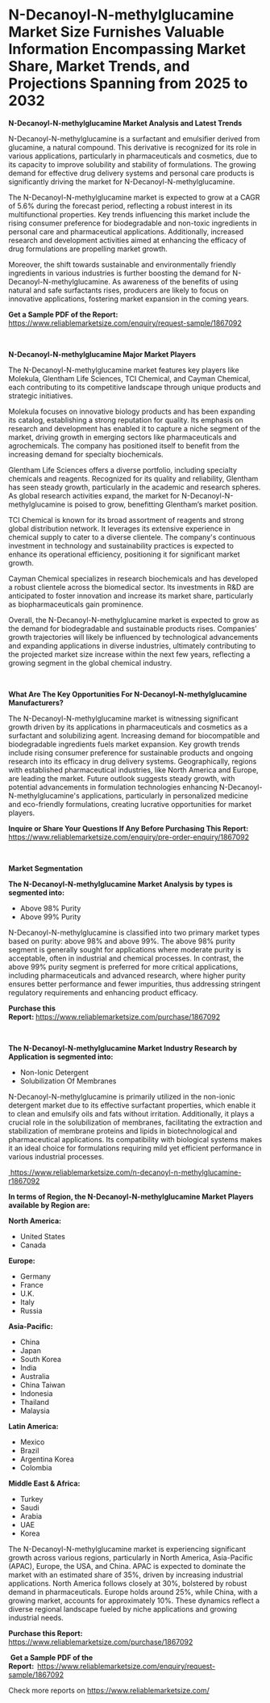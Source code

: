 <p><h1>N-Decanoyl-N-methylglucamine Market Size Furnishes Valuable Information Encompassing Market Share, Market Trends, and Projections Spanning from 2025 to 2032</h1></p><p><strong>N-Decanoyl-N-methylglucamine Market Analysis and Latest Trends</strong></p>
<p><p>N-Decanoyl-N-methylglucamine is a surfactant and emulsifier derived from glucamine, a natural compound. This derivative is recognized for its role in various applications, particularly in pharmaceuticals and cosmetics, due to its capacity to improve solubility and stability of formulations. The growing demand for effective drug delivery systems and personal care products is significantly driving the market for N-Decanoyl-N-methylglucamine.</p><p>The N-Decanoyl-N-methylglucamine market is expected to grow at a CAGR of 5.6% during the forecast period, reflecting a robust interest in its multifunctional properties. Key trends influencing this market include the rising consumer preference for biodegradable and non-toxic ingredients in personal care and pharmaceutical applications. Additionally, increased research and development activities aimed at enhancing the efficacy of drug formulations are propelling market growth.</p><p>Moreover, the shift towards sustainable and environmentally friendly ingredients in various industries is further boosting the demand for N-Decanoyl-N-methylglucamine. As awareness of the benefits of using natural and safe surfactants rises, producers are likely to focus on innovative applications, fostering market expansion in the coming years.</p></p>
<p><strong>Get a Sample PDF of the Report:&nbsp;</strong> <a href="https://www.reliablemarketsize.com/enquiry/request-sample/1867092?utm_campaign=3550&utm_medium=2&utm_source=Github&utm_content=ia&utm_term=03042025&utm_id=n-decanoyl-n-methylglucamine">https://www.reliablemarketsize.com/enquiry/request-sample/1867092</a></p>
<p>&nbsp;</p>
<p><strong>N-Decanoyl-N-methylglucamine Major Market Players</strong></p>
<p><p>The N-Decanoyl-N-methylglucamine market features key players like Molekula, Glentham Life Sciences, TCI Chemical, and Cayman Chemical, each contributing to its competitive landscape through unique products and strategic initiatives.</p><p>Molekula focuses on innovative biology products and has been expanding its catalog, establishing a strong reputation for quality. Its emphasis on research and development has enabled it to capture a niche segment of the market, driving growth in emerging sectors like pharmaceuticals and agrochemicals. The company has positioned itself to benefit from the increasing demand for specialty biochemicals.</p><p>Glentham Life Sciences offers a diverse portfolio, including specialty chemicals and reagents. Recognized for its quality and reliability, Glentham has seen steady growth, particularly in the academic and research spheres. As global research activities expand, the market for N-Decanoyl-N-methylglucamine is poised to grow, benefitting Glentham’s market position.</p><p>TCI Chemical is known for its broad assortment of reagents and strong global distribution network. It leverages its extensive experience in chemical supply to cater to a diverse clientele. The company's continuous investment in technology and sustainability practices is expected to enhance its operational efficiency, positioning it for significant market growth.</p><p>Cayman Chemical specializes in research biochemicals and has developed a robust clientele across the biomedical sector. Its investments in R&D are anticipated to foster innovation and increase its market share, particularly as biopharmaceuticals gain prominence.</p><p>Overall, the N-Decanoyl-N-methylglucamine market is expected to grow as the demand for biodegradable and sustainable products rises. Companies’ growth trajectories will likely be influenced by technological advancements and expanding applications in diverse industries, ultimately contributing to the projected market size increase within the next few years, reflecting a growing segment in the global chemical industry.</p></p>
<p>&nbsp;</p>
<p><strong>What Are The Key Opportunities For N-Decanoyl-N-methylglucamine Manufacturers?</strong></p>
<p><p>The N-Decanoyl-N-methylglucamine market is witnessing significant growth driven by its applications in pharmaceuticals and cosmetics as a surfactant and solubilizing agent. Increasing demand for biocompatible and biodegradable ingredients fuels market expansion. Key growth trends include rising consumer preference for sustainable products and ongoing research into its efficacy in drug delivery systems. Geographically, regions with established pharmaceutical industries, like North America and Europe, are leading the market. Future outlook suggests steady growth, with potential advancements in formulation technologies enhancing N-Decanoyl-N-methylglucamine's applications, particularly in personalized medicine and eco-friendly formulations, creating lucrative opportunities for market players.</p></p>
<p><strong>Inquire or Share Your Questions If Any Before Purchasing This Report:</strong> <a href="https://www.reliablemarketsize.com/enquiry/pre-order-enquiry/1867092?utm_campaign=3550&utm_medium=2&utm_source=Github&utm_content=ia&utm_term=03042025&utm_id=n-decanoyl-n-methylglucamine">https://www.reliablemarketsize.com/enquiry/pre-order-enquiry/1867092</a></p>
<p>&nbsp;</p>
<p><strong>Market Segmentation</strong></p>
<p><strong>The N-Decanoyl-N-methylglucamine Market Analysis by types is segmented into:</strong></p>
<p><ul><li>Above 98% Purity</li><li>Above 99% Purity</li></ul></p>
<p><p>N-Decanoyl-N-methylglucamine is classified into two primary market types based on purity: above 98% and above 99%. The above 98% purity segment is generally sought for applications where moderate purity is acceptable, often in industrial and chemical processes. In contrast, the above 99% purity segment is preferred for more critical applications, including pharmaceuticals and advanced research, where higher purity ensures better performance and fewer impurities, thus addressing stringent regulatory requirements and enhancing product efficacy.</p></p>
<p><strong>Purchase this Report:&nbsp;</strong><a href="https://www.reliablemarketsize.com/purchase/1867092?utm_campaign=3550&utm_medium=2&utm_source=Github&utm_content=ia&utm_term=03042025&utm_id=n-decanoyl-n-methylglucamine">https://www.reliablemarketsize.com/purchase/1867092</a></p>
<p>&nbsp;</p>
<p><strong>The N-Decanoyl-N-methylglucamine Market Industry Research by Application is segmented into:</strong></p>
<p><ul><li>Non-Ionic Detergent</li><li>Solubilization Of Membranes</li></ul></p>
<p><p>N-Decanoyl-N-methylglucamine is primarily utilized in the non-ionic detergent market due to its effective surfactant properties, which enable it to clean and emulsify oils and fats without irritation. Additionally, it plays a crucial role in the solubilization of membranes, facilitating the extraction and stabilization of membrane proteins and lipids in biotechnological and pharmaceutical applications. Its compatibility with biological systems makes it an ideal choice for formulations requiring mild yet efficient performance in various industrial processes.</p></p>
<p><a href="https://www.reliablemarketsize.com/n-decanoyl-n-methylglucamine-r1867092?utm_campaign=3550&utm_medium=2&utm_source=Github&utm_content=ia&utm_term=03042025&utm_id=n-decanoyl-n-methylglucamine">&nbsp;https://www.reliablemarketsize.com/n-decanoyl-n-methylglucamine-r1867092</a></p>
<p><strong>In terms of Region, the N-Decanoyl-N-methylglucamine Market Players available by Region are:</strong></p>
<p>
    <p> <strong> North America: </strong>
        <ul>
            <li>United States</li>
            <li>Canada</li>
        </ul>
        </p> 
    <p> <strong> Europe: </strong>
        <ul>
            <li>Germany</li>
            <li>France</li>
            <li>U.K.</li>
            <li>Italy</li>
            <li>Russia</li>
        </ul>
        </p> 
    <p> <strong> Asia-Pacific: </strong>
        <ul>
            <li>China</li>
            <li>Japan</li>
            <li>South Korea</li>
            <li>India</li>
            <li>Australia</li>
            <li>China Taiwan</li>
            <li>Indonesia</li>
            <li>Thailand</li>
            <li>Malaysia</li>
        </ul>
        </p> 
    <p> <strong> Latin America: </strong>
        <ul>
            <li>Mexico</li>
            <li>Brazil</li>
            <li>Argentina Korea</li>
            <li>Colombia</li>
        </ul>
        </p> 
    <p> <strong> Middle East & Africa: </strong>
        <ul>
            <li>Turkey</li>
            <li>Saudi</li>
            <li>Arabia</li>
            <li>UAE</li>
            <li>Korea</li>
        </ul>
    </p>
    </p>
<p><p>The N-Decanoyl-N-methylglucamine market is experiencing significant growth across various regions, particularly in North America, Asia-Pacific (APAC), Europe, the USA, and China. APAC is expected to dominate the market with an estimated share of 35%, driven by increasing industrial applications. North America follows closely at 30%, bolstered by robust demand in pharmaceuticals. Europe holds around 25%, while China, with a growing market, accounts for approximately 10%. These dynamics reflect a diverse regional landscape fueled by niche applications and growing industrial needs.</p></p>
<p><strong>Purchase this Report: </strong><a href="https://www.reliablemarketsize.com/purchase/1867092?utm_campaign=3550&utm_medium=2&utm_source=Github&utm_content=ia&utm_term=03042025&utm_id=n-decanoyl-n-methylglucamine">https://www.reliablemarketsize.com/purchase/1867092</a></p>
<p>&nbsp;<strong>Get a Sample PDF of the Report:&nbsp;&nbsp;</strong><a href="https://www.reliablemarketsize.com/enquiry/request-sample/1867092?utm_campaign=3550&utm_medium=2&utm_source=Github&utm_content=ia&utm_term=03042025&utm_id=n-decanoyl-n-methylglucamine">https://www.reliablemarketsize.com/enquiry/request-sample/1867092</a></p>
<p><strong></strong></p>
<p>Check more reports on <a href="https://www.reliablemarketsize.com/?utm_campaign=3550&utm_medium=2&utm_source=Github&utm_content=ia&utm_term=03042025&utm_id=n-decanoyl-n-methylglucamine">https://www.reliablemarketsize.com/</a></p>